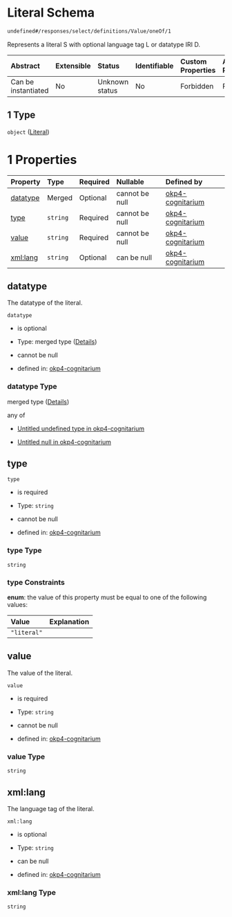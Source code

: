 # Literal Schema

```txt
undefined#/responses/select/definitions/Value/oneOf/1
```

Represents a literal S with optional language tag L or datatype IRI D.

| Abstract            | Extensible | Status         | Identifiable | Custom Properties | Additional Properties | Access Restrictions | Defined In                                                                     |
| :------------------ | :--------- | :------------- | :----------- | :---------------- | :-------------------- | :------------------ | :----------------------------------------------------------------------------- |
| Can be instantiated | No         | Unknown status | No           | Forbidden         | Forbidden             | none                | [okp4-cognitarium.json\*](schema/okp4-cognitarium.json "open original schema") |

## 1 Type

`object` ([Literal](okp4-cognitarium-responses-selectresponse-definitions-value-oneof-literal.md))

# 1 Properties

| Property              | Type     | Required | Nullable       | Defined by                                                                                                                                                                                       |
| :-------------------- | :------- | :------- | :------------- | :----------------------------------------------------------------------------------------------------------------------------------------------------------------------------------------------- |
| [datatype](#datatype) | Merged   | Optional | cannot be null | [okp4-cognitarium](okp4-cognitarium-responses-selectresponse-definitions-value-oneof-literal-properties-datatype.md "undefined#/responses/select/definitions/Value/oneOf/1/properties/datatype") |
| [type](#type)         | `string` | Required | cannot be null | [okp4-cognitarium](okp4-cognitarium-responses-selectresponse-definitions-value-oneof-literal-properties-type.md "undefined#/responses/select/definitions/Value/oneOf/1/properties/type")         |
| [value](#value)       | `string` | Required | cannot be null | [okp4-cognitarium](okp4-cognitarium-responses-selectresponse-definitions-value-oneof-literal-properties-value.md "undefined#/responses/select/definitions/Value/oneOf/1/properties/value")       |
| [xml:lang](#xmllang)  | `string` | Optional | can be null    | [okp4-cognitarium](okp4-cognitarium-responses-selectresponse-definitions-value-oneof-literal-properties-xmllang.md "undefined#/responses/select/definitions/Value/oneOf/1/properties/xml:lang")  |

## datatype

The datatype of the literal.

`datatype`

*   is optional

*   Type: merged type ([Details](okp4-cognitarium-responses-selectresponse-definitions-value-oneof-literal-properties-datatype.md))

*   cannot be null

*   defined in: [okp4-cognitarium](okp4-cognitarium-responses-selectresponse-definitions-value-oneof-literal-properties-datatype.md "undefined#/responses/select/definitions/Value/oneOf/1/properties/datatype")

### datatype Type

merged type ([Details](okp4-cognitarium-responses-selectresponse-definitions-value-oneof-literal-properties-datatype.md))

any of

*   [Untitled undefined type in okp4-cognitarium](okp4-cognitarium-responses-selectresponse-definitions-value-oneof-literal-properties-datatype-anyof-0.md "check type definition")

*   [Untitled null in okp4-cognitarium](okp4-cognitarium-responses-selectresponse-definitions-value-oneof-literal-properties-datatype-anyof-1.md "check type definition")

## type



`type`

*   is required

*   Type: `string`

*   cannot be null

*   defined in: [okp4-cognitarium](okp4-cognitarium-responses-selectresponse-definitions-value-oneof-literal-properties-type.md "undefined#/responses/select/definitions/Value/oneOf/1/properties/type")

### type Type

`string`

### type Constraints

**enum**: the value of this property must be equal to one of the following values:

| Value       | Explanation |
| :---------- | :---------- |
| `"literal"` |             |

## value

The value of the literal.

`value`

*   is required

*   Type: `string`

*   cannot be null

*   defined in: [okp4-cognitarium](okp4-cognitarium-responses-selectresponse-definitions-value-oneof-literal-properties-value.md "undefined#/responses/select/definitions/Value/oneOf/1/properties/value")

### value Type

`string`

## xml:lang

The language tag of the literal.

`xml:lang`

*   is optional

*   Type: `string`

*   can be null

*   defined in: [okp4-cognitarium](okp4-cognitarium-responses-selectresponse-definitions-value-oneof-literal-properties-xmllang.md "undefined#/responses/select/definitions/Value/oneOf/1/properties/xml:lang")

### xml:lang Type

`string`
